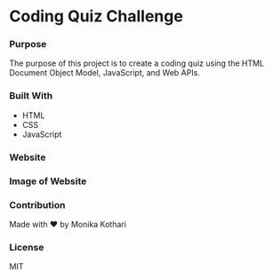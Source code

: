 # Coding Quiz Challenge

### Purpose
The purpose of this project is to create a coding quiz using the HTML Document Object Model, JavaScript, and Web APIs.

### Built With
* HTML
* CSS
* JavaScript

### Website


### Image of Website


### Contribution
Made with ❤️ by Monika Kothari

### License
MIT

